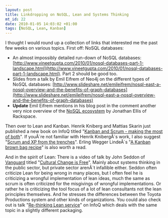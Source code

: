 ```yaml
--- 
layout: post
title: Linkdropping on NoSQL, Lean and Systems Thinking
mt_id: 22
date: 2010-01-05 14:03:02 +01:00
tags: [NoSQL, Lean, Kanban]
---
```

I thought I would round up a collection of links that interested me the past few weeks on various topics. First off: NoSQL databases:

* An almost impossibly detailed run-down of NoSQL databases: [http://www.vineetgupta.com/2010/01/nosql-databases-part-1-landscape.html](http://www.vineetgupta.com/2010/01/nosql-databases-part-1-landscape.html). Part 2 should be good too.
* Slides from a talk by Emil Eifrem of Neo4j on the different types of NoSQL databases: [http://www.slideshare.net/emileifrem/nosql-east-a-nosql-overview-and-the-benefits-of-graph-databases](http://www.slideshare.net/emileifrem/nosql-east-a-nosql-overview-and-the-benefits-of-graph-databases)
* **Update** Emil Eifrem mentions in his blog post in the comment another very nice overview of the [NoSQL ecosystem](http://www.rackspacecloud.com/blog/2009/11/09/nosql-ecosystem/) by Jonathan Ellis of Rackspace. 

Then over to Lean and Kanban. Henrik Kniberg and Mattias Skarin just published a new book on InfoQ titled "[Kanban and Scrum - making the most of both](http://www.infoq.com/minibooks/kanban-scrum-minibook)". If youÂ´re not familiar with Henrik KnibergÂ´s work, I also suggest "[Scrum and XP from the trenches](http://www.infoq.com/minibooks/scrum-xp-from-the-trenches)". Erling Wegger LindeÂ´s "[A Kanban brown bag recipe](http://erlingwl.wordpress.com/2009/12/03/a-kanban-brown-bag-recipe/)" is also worth a read.

And in the spirit of Lean: There is a video of talk by John Seddon of [Vanguard](http://www.systemsthinking.co.uk/home.asp) titled "[Cultural Change is Free](http://www.vimeo.com/4670102)". Mainly about systems thinking in the public sector, but private sector arenÂ´t infallible either. Seddon often criticize Lean for being wrong in many places, but I often feel he is criticizing a wrongful implementation of lean ideas, much the same as scrum is often criticized for the misgivings of wrongful implementations. Or rather he is criticizing the tool focus of  a lot of lean consultants not the lean principles themselves. And he stresses the differences between the Toyota Productions system and other kinds of organizations. You could also check out is talk "[Re-thinking Lean service](http://www.infoq.com/presentations/rethinking-lean-service)" on InfoQ which deals with the same topic in a slightly different packaging.

 
